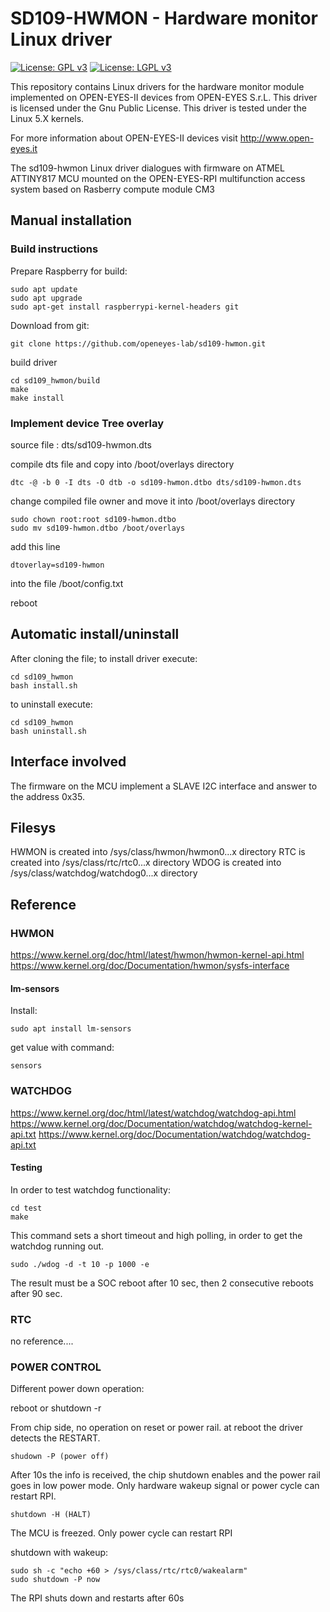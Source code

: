 # SD109-HWMON - Hardware monitor Linux driver

[![License: GPL v3](https://img.shields.io/badge/License-GPL%20v3-blue.svg)](http://www.gnu.org/licenses/gpl-3.0)
[![License: LGPL v3](https://img.shields.io/badge/License-LGPL%20v3-blue.svg)](http://www.gnu.org/licenses/lgpl-3.0)

This repository contains Linux drivers for the hardware monitor module implemented
on OPEN-EYES-II devices from OPEN-EYES S.r.L.
This driver is licensed under the Gnu Public License.
This driver is tested under the Linux 5.X kernels.

For more information about OPEN-EYES-II devices visit http://www.open-eyes.it

The sd109-hwmon Linux driver dialogues with firmware on ATMEL ATTINY817 MCU mounted
on the OPEN-EYES-RPI multifunction access system based on Rasberry compute module CM3

## Manual installation

### Build instructions

Prepare Raspberry for build:
```
sudo apt update
sudo apt upgrade
sudo apt-get install raspberrypi-kernel-headers git
```
Download from git:
```
git clone https://github.com/openeyes-lab/sd109-hwmon.git
```
build driver
```
cd sd109_hwmon/build
make
make install
```

### Implement device Tree overlay

source file : dts/sd109-hwmon.dts

compile dts file and copy into /boot/overlays directory
```
dtc -@ -b 0 -I dts -O dtb -o sd109-hwmon.dtbo dts/sd109-hwmon.dts
```
change compiled file owner and move it into /boot/overlays directory
```
sudo chown root:root sd109-hwmon.dtbo
sudo mv sd109-hwmon.dtbo /boot/overlays
```
add this line
```
dtoverlay=sd109-hwmon
```
into the file /boot/config.txt

reboot

## Automatic install/uninstall

After cloning the file;
to install driver execute:
```
cd sd109_hwmon
bash install.sh
```
to uninstall execute:
```
cd sd109_hwmon
bash uninstall.sh
```

## Interface involved

The firmware on the MCU implement a SLAVE I2C interface and answer to the
address 0x35.

## Filesys

HWMON is created into /sys/class/hwmon/hwmon0...x directory
RTC is created into /sys/class/rtc/rtc0...x directory
WDOG is created into /sys/class/watchdog/watchdog0...x directory

## Reference

### HWMON
https://www.kernel.org/doc/html/latest/hwmon/hwmon-kernel-api.html
https://www.kernel.org/doc/Documentation/hwmon/sysfs-interface

#### lm-sensors

Install:
```
sudo apt install lm-sensors
```

get value with command:
```
sensors
```

### WATCHDOG

https://www.kernel.org/doc/html/latest/watchdog/watchdog-api.html
https://www.kernel.org/doc/Documentation/watchdog/watchdog-kernel-api.txt
https://www.kernel.org/doc/Documentation/watchdog/watchdog-api.txt

#### Testing
In order to test watchdog functionality:
```
cd test
make
```
This command sets a short timeout and high polling, in order to get the watchdog
running out.
```
sudo ./wdog -d -t 10 -p 1000 -e
```
The result must be a SOC reboot after 10 sec, then 2 consecutive reboots after
90 sec.

### RTC

no reference....

### POWER CONTROL

Different power down operation:

reboot or shutdown -r

From chip side, no operation on reset or power rail. at reboot the driver
detects the RESTART.
```
shudown -P (power off)
```
After 10s the info is received, the chip shutdown enables and the power rail goes
in low power mode.
Only hardware wakeup signal or power cycle can restart RPI.
```
shutdown -H (HALT)
```
The MCU is freezed.
Only power cycle can restart RPI

shutdown with wakeup:
```
sudo sh -c "echo +60 > /sys/class/rtc/rtc0/wakealarm"
sudo shutdown -P now
```
The RPI shuts down and restarts after 60s

